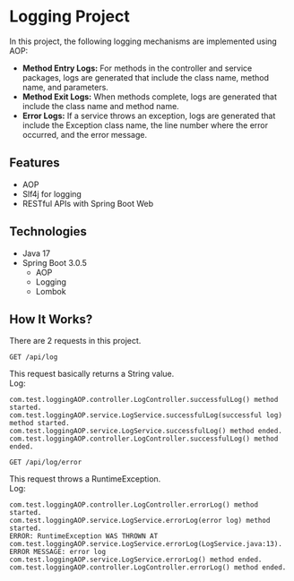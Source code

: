 # Logging Project

In this project, the following logging mechanisms are implemented using AOP:

* <b>Method Entry Logs:</b> For methods in the controller and service packages, logs are generated that include the class name, method name, and parameters.
* <b>Method Exit Logs:</b> When methods complete, logs are generated that include the class name and method name.
* <b>Error Logs:</b> If a service throws an exception, logs are generated that include the Exception class name, the line number where the error occurred, and the error message.

## Features

- AOP
- Slf4j for logging
- RESTful APIs with Spring Boot Web

## Technologies
* Java 17
* Spring Boot 3.0.5
    * AOP
    * Logging
    * Lombok

## How It Works?

There are 2 requests in this project.

`GET /api/log`
 
This request basically returns a String value. 
<br>Log:

```
com.test.loggingAOP.controller.LogController.successfulLog() method started.
com.test.loggingAOP.service.LogService.successfulLog(successful log) method started.
com.test.loggingAOP.service.LogService.successfulLog() method ended.
com.test.loggingAOP.controller.LogController.successfulLog() method ended.
```

`GET /api/log/error`

This request throws a RuntimeException.
<br>Log:

```
com.test.loggingAOP.controller.LogController.errorLog() method started.
com.test.loggingAOP.service.LogService.errorLog(error log) method started.
ERROR: RuntimeException WAS THROWN AT com.test.loggingAOP.service.LogService.errorLog(LogService.java:13). ERROR MESSAGE: error log
com.test.loggingAOP.service.LogService.errorLog() method ended.
com.test.loggingAOP.controller.LogController.errorLog() method ended.
```